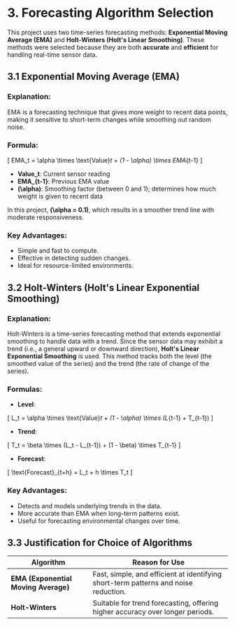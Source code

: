 # 3. Forecasting Algorithm Selection

This project uses two time-series forecasting methods: **Exponential Moving Average (EMA)** and **Holt-Winters (Holt's Linear Smoothing)**. These methods were selected because they are both **accurate** and **efficient** for handling real-time sensor data.

## 3.1 Exponential Moving Average (EMA)

### Explanation:
EMA is a forecasting technique that gives more weight to recent data points, making it sensitive to short-term changes while smoothing out random noise.

### Formula:

\[
EMA_t = \alpha \times \text{Value}_t + (1 - \alpha) \times EMA_{t-1}
\]

- **Value_t**: Current sensor reading
- **EMA_{t-1}**: Previous EMA value
- **\(\alpha\)**: Smoothing factor (between 0 and 1); determines how much weight is given to recent data

In this project, **\(\alpha = 0.1\)**, which results in a smoother trend line with moderate responsiveness.

### Key Advantages:
- Simple and fast to compute.
- Effective in detecting sudden changes.
- Ideal for resource-limited environments.

## 3.2 Holt-Winters (Holt's Linear Exponential Smoothing)

### Explanation:
Holt-Winters is a time-series forecasting method that extends exponential smoothing to handle data with a trend. Since the sensor data may exhibit a trend (i.e., a general upward or downward direction), **Holt's Linear Exponential Smoothing** is used. This method tracks both the level (the smoothed value of the series) and the trend (the rate of change of the series).

### Formulas:

- **Level**:

\[
L_t = \alpha \times \text{Value}_t + (1 - \alpha) \times (L_{t-1} + T_{t-1})
\]

- **Trend**:

\[
T_t = \beta \times (L_t - L_{t-1}) + (1 - \beta) \times T_{t-1}
\]

- **Forecast**:

\[
\text{Forecast}_{t+h} = L_t + h \times T_t
\]

### Key Advantages:
- Detects and models underlying trends in the data.
- More accurate than EMA when long-term patterns exist.
- Useful for forecasting environmental changes over time.

## 3.3 Justification for Choice of Algorithms

| **Algorithm**           | **Reason for Use**                                           |
|-------------------------|--------------------------------------------------------------|
| **EMA (Exponential Moving Average)** | Fast, simple, and efficient at identifying short-term patterns and noise reduction. |
| **Holt-Winters**         | Suitable for trend forecasting, offering higher accuracy over longer periods. |
